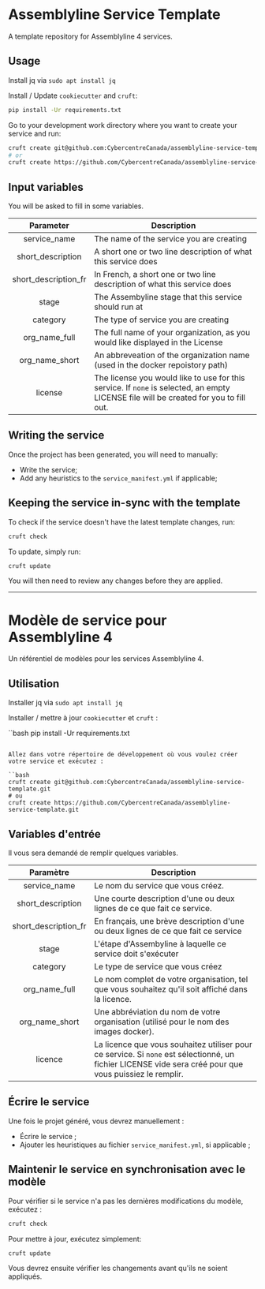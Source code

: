 # Assemblyline Service Template

A template repository for Assemblyline 4 services.

## Usage

Install jq via `sudo apt install jq`

Install / Update `cookiecutter` and `cruft`:

```bash
pip install -Ur requirements.txt
```

Go to your development work directory where you want to create your service and run:

```bash
cruft create git@github.com:CybercentreCanada/assemblyline-service-template.git
# or
cruft create https://github.com/CybercentreCanada/assemblyline-service-template.git
```

## Input variables

You will be asked to fill in some variables.

|    **Parameter**     | **Description**                                                                                                                       |
| :------------------: | ------------------------------------------------------------------------------------------------------------------------------------- |
|     service_name     | The name of the service you are creating                                                                                              |
|  short_description   | A short one or two line description of what this service does                                                                         |
| short_description_fr | In French, a short one or two line description of what this service does                                                              |
|        stage         | The Assembyline stage that this service should run at                                                                                 |
|       category       | The type of service you are creating                                                                                                  |
|    org_name_full     | The full name of your organization, as you would like displayed in the License                                                        |
|    org_name_short    | An abbreveation of the organization name (used in the docker repoistory path)                                                         |
|       license        | The license you would like to use for this service. If `none` is selected, an empty LICENSE file will be created for you to fill out. |

## Writing the service

Once the project has been generated, you will need to manually:

- Write the service;
- Add any heuristics to the `service_manifest.yml` if applicable;

## Keeping the service in-sync with the template

To check if the service doesn't have the latest template changes, run:

```bash
cruft check
```

To update, simply run:

```bash
cruft update
```

You will then need to review any changes before they are applied.

---

# Modèle de service pour Assemblyline 4

Un référentiel de modèles pour les services Assemblyline 4.

## Utilisation

Installer jq via `sudo apt install jq`

Installer / mettre à jour `cookiecutter` et `cruft` :

``bash
pip install -Ur requirements.txt

```

Allez dans votre répertoire de développement où vous voulez créer votre service et exécutez :

``bash
cruft create git@github.com:CybercentreCanada/assemblyline-service-template.git
# ou
cruft create https://github.com/CybercentreCanada/assemblyline-service-template.git
```

## Variables d'entrée

Il vous sera demandé de remplir quelques variables.

|    **Paramètre**     | **Description**                                                                                                                                         |
| :------------------: | ------------------------------------------------------------------------------------------------------------------------------------------------------- |
|     service_name     | Le nom du service que vous créez.                                                                                                                       |
|  short_description   | Une courte description d'une ou deux lignes de ce que fait ce service.                                                                                  |
| short_description_fr | En français, une brève description d'une ou deux lignes de ce que fait ce service                                                                       |
|        stage         | L'étape d'Assembyline à laquelle ce service doit s'exécuter                                                                                             |
|       category       | Le type de service que vous créez                                                                                                                       |
|    org_name_full     | Le nom complet de votre organisation, tel que vous souhaitez qu'il soit affiché dans la licence.                                                        |
|    org_name_short    | Une abbréviation du nom de votre organisation (utilisé pour le nom des images docker).                                                                  |
|       licence        | La licence que vous souhaitez utiliser pour ce service. Si `none` est sélectionné, un fichier LICENSE vide sera créé pour que vous puissiez le remplir. |

## Écrire le service

Une fois le projet généré, vous devrez manuellement :

- Écrire le service ;
- Ajouter les heuristiques au fichier `service_manifest.yml`, si applicable ;

## Maintenir le service en synchronisation avec le modèle

Pour vérifier si le service n'a pas les dernières modifications du modèle, exécutez :

```bash
cruft check
```

Pour mettre à jour, exécutez simplement:

```bash
cruft update
```

Vous devrez ensuite vérifier les changements avant qu'ils ne soient appliqués.
